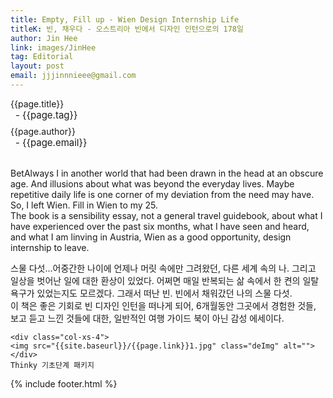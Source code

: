 ```yaml
---
title: Empty, Fill up - Wien Design Internship Life
titleK: 빈, 채우다 - 오스트리아 빈에서 디자인 인턴으로의 178일
author: Jin Hee
link: images/JinHee
tag: Editorial
layout: post
email: jjjinnnieee@gmail.com
---	
```


<div class="container">

<div class="deDep">
{{page.title}}<br>
<p style="font-size:15px; margin:0px; padding:0px 0px 0px 8px; margin:0px 0px 8px 0px;">- {{page.tag}}</p>
{{page.author}}<br>
<p style="font-size:15px; margin:0px; padding:0px 0px 0px 8px;">- {{page.email}}</p>
</div>

<br>

<div class="det lato">

<!--영문-->

BetAlways I in another world that had been drawn in the head at an obscure age. And illusions about what was beyond the everyday lives. Maybe repetitive daily life is one corner of my deviation from the need may have. So, I left Wien. Fill in Wien to my 25.
<br>
The book is a sensibility essay, not a general travel guidebook, about what I have experienced over the past six months, what I have seen and heard, and what I am linving in Austria, Wien as a good opportunity, design internship to leave.

<!--영문-->

</div>


<div class="noto">
<!--국문-->

스물 다섯...어중간한 나이에 언제나 머릿 속에만 그려왔던, 다른 세계 속의 나. 그리고 일상을 벗어난 일에 대한 환상이 있었다. 어쩌면 매일 반복되는 삶 속에서 한 켠의 일탈 욕구가 있었는지도 모르겠다. 그래서 떠난 빈.
빈에서 채워갔던 나의 스물 다섯.
<br>
이 책은 좋은 기회로 빈 디자인 인턴을 떠나게 되어, 6개월동안 그곳에서 경험한 것들, 보고 듣고 느낀 것들에 대한, 일반적인 여행 가이드 북이 아닌 감성 에세이다. 

<!--국문-->

</div>

<div class="row noto">
	
	<div class="col-xs-4">
	<img src="{{site.baseurl}}/{{page.link}}1.jpg" class="deImg" alt=""></div>
	Thinky 기초단계 패키지
</div>

	

</div> 

{% include footer.html %}